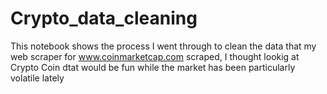 # Crypto_data_cleaning
This notebook shows the process I went through to clean the data that my web scraper for www.coinmarketcap.com scraped, I thought lookig at Crypto Coin dtat would be fun while the market has been particularly volatile lately
